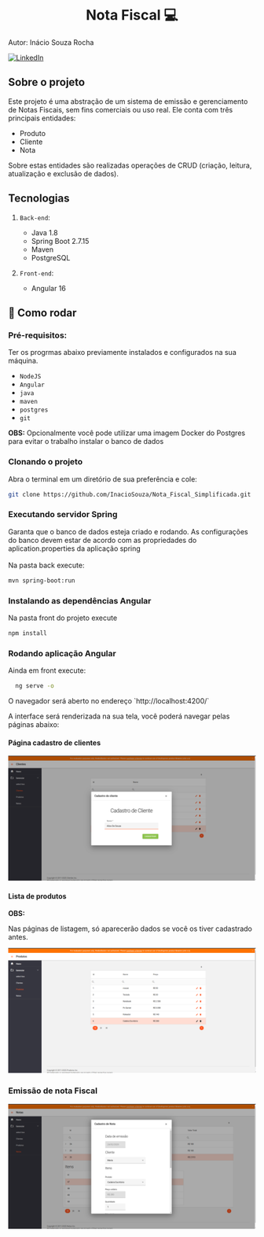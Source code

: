 <h1 align="center" style="font-weight: bold;">Nota Fiscal 💻</h1>

<p>Autor: Inácio Souza Rocha</p>

[![LinkedIn](https://img.shields.io/badge/-LinkedIn-0077B5?logo=linkedin&logoColor=white&style=flat-square)](https://www.linkedin.com/in/inacio-souza/)



<h2>Sobre o projeto</h2>
Este projeto é uma abstração de um sistema de emissão e gerenciamento de Notas Fiscais, sem fins comerciais ou uso real. Ele conta com três principais entidades: 

- Produto 
- Cliente
- Nota

Sobre estas entidades são realizadas operações de CRUD (criação, leitura, atualização e exclusão de dados).

## Tecnologias
1. `Back-end`:
    + Java 1.8
    + Spring Boot 2.7.15
    + Maven
    + PostgreSQL
  
2. `Front-end`:
     + Angular 16

<h2 id="started">🚀 Como rodar</h2>

  ### Pré-requisitos:
  Ter os progrmas abaixo previamente instalados e configurados na sua máquina.
  - `NodeJS`
  - `Angular`
  - `java`
  - `maven`
  - `postgres`
  - `git` 

  **OBS:** Opcionalmente você pode utilizar uma imagem Docker do Postgres para evitar o trabalho instalar o banco de dados

  ### Clonando o projeto

  <p>Abra o terminal em um diretório de sua preferência e cole:</p>
  
  ```bash
  git clone https://github.com/InacioSouza/Nota_Fiscal_Simplificada.git
  ```

### Executando servidor Spring
<p>Garanta que o banco de dados esteja criado e rodando. As configurações do banco devem estar de acordo com as propriedades do aplication.properties da aplicação spring <br><br> Na pasta back execute:</p>

```bash
mvn spring-boot:run
```

### Instalando as dependências Angular
  <p>Na pasta front do projeto execute</p>

  ```bash
  npm install
  ```
### Rodando aplicação Angular
<p>Ainda em front execute:</p>

```bash
  ng serve -o
  ```
<p>O navegador será aberto no endereço `http://localhost:4200/` </p>

A interface será renderizada na sua tela, você poderá navegar pelas páginas abaixo:

#### Página cadastro de clientes

![interface cadastro cliente](images/cadastro-cliente.png)

#### Lista de produtos

**OBS:** <p>Nas páginas de listagem, só aparecerão dados se você os tiver cadastrado antes.</p>

![interface lista de produtos](images/lista-produtos.png)

### Emissão de nota Fiscal

![interface de emissão de Nota fiscal](images/emissao-nota.png)




